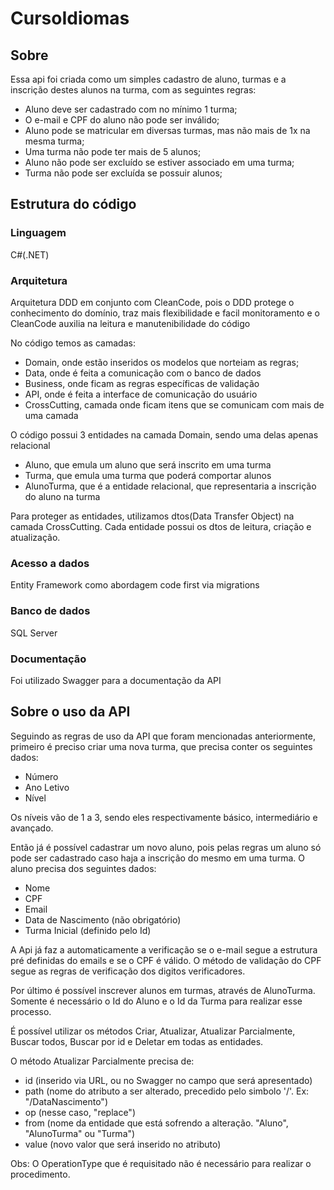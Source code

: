 # CursoIdiomas

## Sobre

Essa api foi criada como um simples cadastro de aluno, turmas e a inscrição destes alunos na turma, com as seguintes regras:
- Aluno deve ser cadastrado com no mínimo 1 turma;
- O e-mail e CPF do aluno não pode ser inválido;
- Aluno pode se matricular em diversas turmas, mas não mais de 1x na mesma turma;
- Uma turma não pode ter mais de 5 alunos;
- Aluno não pode ser excluído se estiver associado em uma turma;
- Turma não pode ser excluída se possuir alunos;

## Estrutura do código

### Linguagem

C#(.NET)

### Arquitetura

Arquitetura DDD em conjunto com CleanCode, pois o DDD protege o conhecimento do domínio, traz mais flexibilidade e facil monitoramento e o CleanCode auxilia na leitura e manutenibilidade do código

No código temos as camadas:
- Domain, onde estão inseridos os modelos que norteiam as regras;
- Data, onde é feita a comunicação com o banco de dados
- Business, onde ficam as regras específicas de validação
- API, onde é feita a interface de comunicação do usuário
- CrossCutting, camada onde ficam itens que se comunicam com mais de uma camada

O código possui 3 entidades na camada Domain, sendo uma delas apenas relacional
- Aluno, que emula um aluno que será inscrito em uma turma
- Turma, que emula uma turma que poderá comportar alunos
- AlunoTurma, que é a entidade relacional, que representaria a inscrição do aluno na turma

Para proteger as entidades, utilizamos dtos(Data Transfer Object) na camada CrossCutting.
Cada entidade possui os dtos de leitura, criação e atualização.

### Acesso a dados

Entity Framework como abordagem code first via migrations

### Banco de dados
SQL Server

### Documentação
Foi utilizado Swagger para a documentação da API

## Sobre o uso da API

Seguindo as regras de uso da API que foram mencionadas anteriormente, primeiro é preciso criar uma nova turma, que precisa conter os seguintes dados:
- Número
- Ano Letivo
- Nível

Os níveis vão de 1 a 3, sendo eles respectivamente básico, intermediário e avançado.

Então já é possível cadastrar um novo aluno, pois pelas regras um aluno só pode ser cadastrado caso haja a inscrição do mesmo em uma turma.
O aluno precisa dos seguintes dados:
- Nome
- CPF
- Email
- Data de Nascimento (não obrigatório)
- Turma Inicial (definido pelo Id)

A Api já faz a automaticamente a verificação se o e-mail segue a estrutura pré definidas do emails e se o CPF é válido.
O método de validação do CPF segue as regras de verificação dos digitos verificadores.

Por último é possível inscrever alunos em turmas, através de AlunoTurma.
Somente é necessário o Id do Aluno e o Id da Turma para realizar esse processo.

É possível utilizar os métodos Criar, Atualizar, Atualizar Parcialmente, Buscar todos, Buscar por id e Deletar em todas as entidades.

O método Atualizar Parcialmente precisa de:
- id (inserido via URL, ou no Swagger no campo que será apresentado)
- path (nome do atributo a ser alterado, precedido pelo simbolo '/'. Ex: "/DataNascimento")
- op (nesse caso, "replace")
- from (nome da entidade que está sofrendo a alteração. "Aluno", "AlunoTurma" ou "Turma")
- value (novo valor que será inserido no atributo)

Obs: O OperationType que é requisitado não é necessário para realizar o procedimento.
